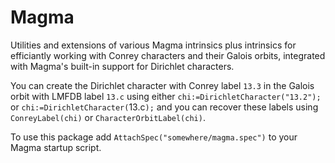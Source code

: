 # Magma
Utilities and extensions of various Magma intrinsics plus intrinsics for efficiantly working with Conrey characters and their Galois orbits, integrated with Magma's built-in support for Dirichlet characters.

You can create the Dirichlet character with Conrey label `13.3` in the Galois orbit with LMFDB label `13.c` using either `chi:=DirichletCharacter("13.2");` or `chi:=DirichletCharacter(`13.c`);` and you can recover these labels using `ConreyLabel(chi)` or `CharacterOrbitLabel(chi)`.

To use this package add `AttachSpec("somewhere/magma.spec")` to your Magma startup script.
